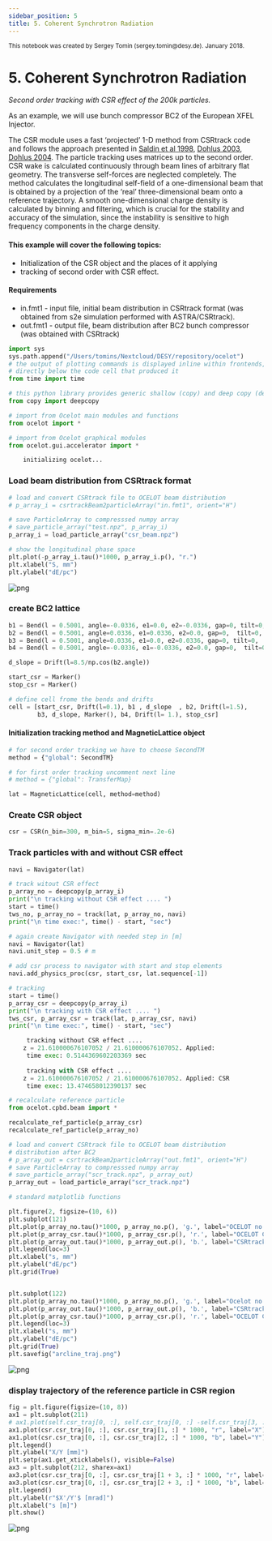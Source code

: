 ```yaml
---
sidebar_position: 5
title: 5. Coherent Synchrotron Radiation
---
```

<small>
This notebook was created by Sergey Tomin (sergey.tomin@desy.de). January 2018.    
</small>

# 5. Coherent Synchrotron Radiation
*Second order tracking with CSR effect of the 200k particles.*

As an example, we will use bunch compressor BC2 of the European XFEL Injector. 

The CSR module uses a fast ‘projected’ 1-D method from CSRtrack code and follows the approach presented in [Saldin et al 1998](http://www.sciencedirect.com/science/article/pii/S0168900298006238), [Dohlus 2003](http://citeseerx.ist.psu.edu/viewdoc/download?doi=10.1.1.233.564&rep=rep1&type=pdf), [Dohlus 2004](https://accelconf.web.cern.ch/accelconf/f04/papers/MOCOS05/MOCOS05.PDF). 
The particle tracking uses matrices up to the second order. CSR wake is calculated continuously through beam lines of arbitrary flat geometry. 
The transverse self-forces are neglected completely. The method calculates the longitudinal self-field of a one-dimensional beam that is obtained by a projection of the ‘real’ three-dimensional beam onto a reference trajectory. 
A smooth one-dimensional charge density is calculated by binning and filtering, which is crucial for the stability and accuracy of the simulation, since the instability is sensitive to high frequency components in the charge density. 


#### This example will cover the following topics:
* Initialization of the CSR object and the places of it applying
* tracking of second order with CSR effect.

#### Requirements 
* in.fmt1    - input file, initial beam distribution in CSRtrack format (was obtained from s2e simulation performed with ASTRA/CSRtrack).
* out.fmt1 - output file, beam distribution after BC2 bunch compressor (was obtained with CSRtrack)


```python
import sys
sys.path.append("/Users/tomins/Nextcloud/DESY/repository/ocelot")
# the output of plotting commands is displayed inline within frontends, 
# directly below the code cell that produced it
from time import time 

# this python library provides generic shallow (copy) and deep copy (deepcopy) operations 
from copy import deepcopy

# import from Ocelot main modules and functions
from ocelot import *

# import from Ocelot graphical modules
from ocelot.gui.accelerator import *
```
```python
    initializing ocelot...
```

### Load beam distribution from CSRtrack format


```python
# load and convert CSRtrack file to OCELOT beam distribution
# p_array_i = csrtrackBeam2particleArray("in.fmt1", orient="H")

# save ParticleArray to compresssed numpy array 
# save_particle_array("test.npz", p_array_i)
p_array_i = load_particle_array("csr_beam.npz")

# show the longitudinal phase space
plt.plot(-p_array_i.tau()*1000, p_array_i.p(), "r.")
plt.xlabel("S, mm")
plt.ylabel("dE/pc")
```

![png](/img/5_CSR_files/5_CSR_4_1.png)
    


### create BC2 lattice


```python
b1 = Bend(l = 0.5001, angle=-0.0336, e1=0.0, e2=-0.0336, gap=0, tilt=0, eid='BB.393.B2')
b2 = Bend(l = 0.5001, angle=0.0336, e1=0.0336, e2=0.0, gap=0,  tilt=0, eid='BB.402.B2')
b3 = Bend(l = 0.5001, angle=0.0336, e1=0.0, e2=0.0336, gap=0, tilt=0,  eid='BB.404.B2')
b4 = Bend(l = 0.5001, angle=-0.0336, e1=-0.0336, e2=0.0, gap=0,  tilt=0, eid='BB.413.B2')

d_slope = Drift(l=8.5/np.cos(b2.angle))

start_csr = Marker()
stop_csr = Marker()

# define cell frome the bends and drifts
cell = [start_csr, Drift(l=0.1), b1 , d_slope  , b2, Drift(l=1.5), 
        b3, d_slope, Marker(), b4, Drift(l= 1.), stop_csr]
```

#### Initialization tracking method and MagneticLattice object


```python
# for second order tracking we have to choose SecondTM 
method = {"global": SecondTM}

# for first order tracking uncomment next line
# method = {"global": TransferMap}

lat = MagneticLattice(cell, method=method)
```

### Create CSR object 


```python
csr = CSR(n_bin=300, m_bin=5, sigma_min=.2e-6)
```

### Track particles with and without CSR effect


```python
navi = Navigator(lat)

# track witout CSR effect 
p_array_no = deepcopy(p_array_i)
print("\n tracking without CSR effect .... ")
start = time()
tws_no, p_array_no = track(lat, p_array_no, navi)
print("\n time exec:", time() - start, "sec")

# again create Navigator with needed step in [m]
navi = Navigator(lat)
navi.unit_step = 0.5 # m

# add csr process to navigator with start and stop elements
navi.add_physics_proc(csr, start_csr, lat.sequence[-1])

# tracking 
start = time()
p_array_csr = deepcopy(p_array_i)
print("\n tracking with CSR effect .... ")
tws_csr, p_array_csr = track(lat, p_array_csr, navi)
print("\n time exec:", time() - start, "sec")
```

```python
     tracking without CSR effect .... 
    z = 21.610000676107052 / 21.610000676107052. Applied: 
     time exec: 0.5144369602203369 sec
    
     tracking with CSR effect .... 
    z = 21.610000676107052 / 21.610000676107052. Applied: CSR
     time exec: 13.474658012390137 sec
```


```python
# recalculate reference particle 
from ocelot.cpbd.beam import *

recalculate_ref_particle(p_array_csr)
recalculate_ref_particle(p_array_no)

# load and convert CSRtrack file to OCELOT beam distribution 
# distribution after BC2
# p_array_out = csrtrackBeam2particleArray("out.fmt1", orient="H")
# save ParticleArray to compresssed numpy array 
# save_particle_array("scr_track.npz", p_array_out)
p_array_out = load_particle_array("scr_track.npz")

# standard matplotlib functions 

plt.figure(2, figsize=(10, 6))
plt.subplot(121)
plt.plot(p_array_no.tau()*1000, p_array_no.p(), 'g.', label="OCELOT no CSR")
plt.plot(p_array_csr.tau()*1000, p_array_csr.p(), 'r.', label="OCELOT CSR")
plt.plot(p_array_out.tau()*1000, p_array_out.p(), 'b.', label="CSRtrack")
plt.legend(loc=3)
plt.xlabel("s, mm")
plt.ylabel("dE/pc")
plt.grid(True)


plt.subplot(122)
plt.plot(p_array_no.tau()*1000, p_array_no.p(), 'g.', label="Ocelot no CSR")
plt.plot(p_array_out.tau()*1000, p_array_out.p(), 'b.', label="CSRtrack")
plt.plot(p_array_csr.tau()*1000, p_array_csr.p(), 'r.', label="OCELOT CSR")
plt.legend(loc=3)
plt.xlabel("s, mm")
plt.ylabel("dE/pc")
plt.grid(True)
plt.savefig("arcline_traj.png")
```


    
![png](/img/5_CSR_files/5_CSR_13_0.png)
    


### display trajectory of the reference particle in CSR region 


```python
fig = plt.figure(figsize=(10, 8))
ax1 = plt.subplot(211)
# ax1.plot(self.csr_traj[0, :], self.csr_traj[0, :] -self.csr_traj[3, :], "r", label="X")
ax1.plot(csr.csr_traj[0, :], csr.csr_traj[1, :] * 1000, "r", label="X")
ax1.plot(csr.csr_traj[0, :], csr.csr_traj[2, :] * 1000, "b", label="Y")
plt.legend()
plt.ylabel("X/Y [mm]")
plt.setp(ax1.get_xticklabels(), visible=False)
ax3 = plt.subplot(212, sharex=ax1)
ax3.plot(csr.csr_traj[0, :], csr.csr_traj[1 + 3, :] * 1000, "r", label=r"$X'$")
ax3.plot(csr.csr_traj[0, :], csr.csr_traj[2 + 3, :] * 1000, "b", label=r"$Y'$")
plt.legend()
plt.ylabel(r"$X'/Y'$ [mrad]")
plt.xlabel("s [m]")
plt.show()
```


    
![png](/img/5_CSR_files/5_CSR_15_0.png)
    

